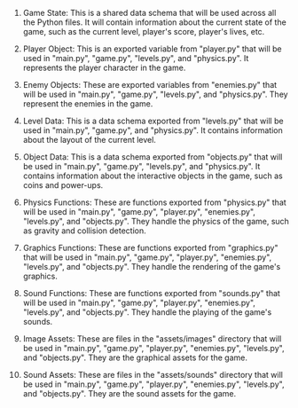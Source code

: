 1. Game State: This is a shared data schema that will be used across all the Python files. It will contain information about the current state of the game, such as the current level, player's score, player's lives, etc.

2. Player Object: This is an exported variable from "player.py" that will be used in "main.py", "game.py", "levels.py", and "physics.py". It represents the player character in the game.

3. Enemy Objects: These are exported variables from "enemies.py" that will be used in "main.py", "game.py", "levels.py", and "physics.py". They represent the enemies in the game.

4. Level Data: This is a data schema exported from "levels.py" that will be used in "main.py", "game.py", and "physics.py". It contains information about the layout of the current level.

5. Object Data: This is a data schema exported from "objects.py" that will be used in "main.py", "game.py", "levels.py", and "physics.py". It contains information about the interactive objects in the game, such as coins and power-ups.

6. Physics Functions: These are functions exported from "physics.py" that will be used in "main.py", "game.py", "player.py", "enemies.py", "levels.py", and "objects.py". They handle the physics of the game, such as gravity and collision detection.

7. Graphics Functions: These are functions exported from "graphics.py" that will be used in "main.py", "game.py", "player.py", "enemies.py", "levels.py", and "objects.py". They handle the rendering of the game's graphics.

8. Sound Functions: These are functions exported from "sounds.py" that will be used in "main.py", "game.py", "player.py", "enemies.py", "levels.py", and "objects.py". They handle the playing of the game's sounds.

9. Image Assets: These are files in the "assets/images" directory that will be used in "main.py", "game.py", "player.py", "enemies.py", "levels.py", and "objects.py". They are the graphical assets for the game.

10. Sound Assets: These are files in the "assets/sounds" directory that will be used in "main.py", "game.py", "player.py", "enemies.py", "levels.py", and "objects.py". They are the sound assets for the game.